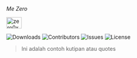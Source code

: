*Me Zero*

<a href="https://www.codechef.com/users/zero0xy" target="blank"><img align="center" src="https://cdn-icons-png.flaticon.com/512/1384/1384055.png" alt="zero0xy" height="30" width="40" /></a>

![Downloads](https://img.shields.io/github/downloads/ShaanCoding/ReadME-Generator/total) ![Contributors](https://img.shields.io/github/contributors/ShaanCoding/ReadME-Generator?color=dark-green) ![Issues](https://img.shields.io/github/issues/ShaanCoding/ReadME-Generator) ![License](https://img.shields.io/github/license/ShaanCoding/ReadME-Generator) 
> Ini adalah contoh kutipan atau quotes

